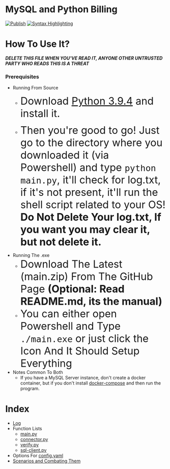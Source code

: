 # MySQL and Python Billing 
[![Publish](https://github.com/Smilin-Dominator/mysql-and-python-billing/actions/workflows/release.yml/badge.svg)](https://github.com/Smilin-Dominator/mysql-and-python-billing/actions/workflows/release.yml)
[![Syntax Highlighting](https://github.com/Smilin-Dominator/mysql-and-python-billing/actions/workflows/main.yml/badge.svg)](https://github.com/Smilin-Dominator/mysql-and-python-billing/actions/workflows/main.yml)

# How To Use It?
***DELETE THIS FILE WHEN YOU'VE READ IT, ANYONE OTHER UNTRUSTED PARTY WHO READS THIS IS A THREAT***
### Prerequisites
- Running From Source
    - <font size="6">Download [Python 3.9.4](https://www.python.org/downloads/release/python-394/) and install it.

    - Then you're good to go! Just go to the directory where you downloaded it (via Powershell) and type
    `python main.py`, it'll check for log.txt, if it's not present, it'll run
    the shell script related to your OS! **Do Not Delete Your log.txt, If you want you may clear it, but not delete it.**</font>
- Running The .exe
    - <font size="6">Download The Latest (main.zip) From The GitHub Page
        **(Optional: Read README.md, its the manual)**
    - You can either open Powershell and Type `./main.exe` or just click the Icon And It Should Setup Everything</font>
- Notes Common To Both
    - If you have a MySQL Server instance, don't create a docker container, but if you don't install [docker-compose](https://docs.docker.com/compose/install/) and then run the program.

# Index
- [Log](./docs/log.md)
- Function Lists
  - [main.py](./docs/functions/main.md)
  - [connector.py](./docs/functions/connector.md)
  - [verify.py](./docs/functions/verify.md)
  - [sql-client.py](./docs/functions/sql-client.md)
- Options For [config.yaml](./docs/functions/configuration_options.md)
- [Scenarios and Combating Them](./docs/scenarios.md)